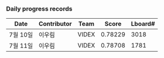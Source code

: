 
### Daily progress records

  | Date   | Contributor | Team | Score | Lboard# |
  | ------ | ----------- | ---- | ----- | ------------ |
  | 7월 10일 | 이우림 | VIDEX | 0.78229 |  3018 |
  | 7월 11일 | 이우림 | VIDEX | 0.78708 |  1781 |
